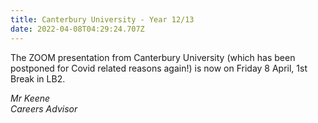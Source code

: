 ```yaml
---
title: Canterbury University - Year 12/13
date: 2022-04-08T04:29:24.707Z
---
```

The ZOOM presentation from Canterbury University (which has been postponed for Covid related reasons again!) is now on Friday 8 April, 1st Break in LB2.



_Mr Keene  
Careers Advisor_